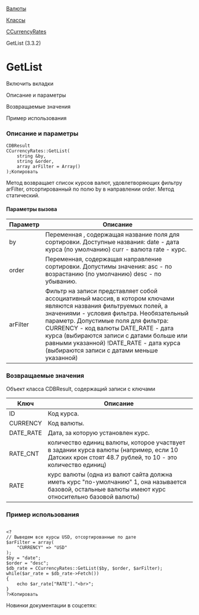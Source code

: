[Валюты](/api_help/currency/index.php)

[Классы](/api_help/currency/developer/index.php)

[CCurrencyRates](/api_help/currency/developer/ccurrencyrates/index.php)

GetList (3.3.2)

GetList
=======

Включить вкладки

Описание и параметры

Возвращаемые значения

Пример использования

### Описание и параметры

```
CDBResult
CCurrencyRates::GetList(
	string &by, 
	string &order, 
	array arFilter = Array()
);Копировать
```

Метод возвращает список курсов валют, удовлетворяющих фильтру arFilter, отсортированный по полю by в направлении order. Метод статический.

#### Параметры вызова

| Параметр | Описание |
| --- | --- |
| by | Переменная , содержащая название поля для сортировки. Доступные названия:  date - дата курса (по умолчанию)   curr - валюта  rate - курс. |
| order | Переменная, содержащая направление сортировки. Допустимы значения:  asc - по возрастанию (по умолчанию)  desc - по убыванию. |
| arFilter | Фильтр на записи представляет собой ассоциативный массив, в котором ключами являются названия фильтруемых полей, а значениями - условия фильтра. Необязательный параметр.  Допустимые поля для фильтра:  CURRENCY - код валюты  DATE\_RATE - дата курса (выбираются записи с датами больше или равными указанной)   !DATE\_RATE - дата курса (выбираются записи с датами меньше указанной) |

### Возвращаемые значения

Объект класса CDBResult, содержащий записи с ключами

| Ключ | Описание |
| --- | --- |
| ID | Код курса. |
| CURRENCY | Код валюты. |
| DATE\_RATE | Дата, за которую установлен курс. |
| RATE\_CNT | количество единиц валюты, которое участвует в задании курса валюты (например, если 10 Датских крон стоят 48.7 рублей, то 10 - это количество единиц) |
| RATE | курс валюты (одна из валют сайта должна иметь курс "по-умолчанию" 1, она называется базовой, остальные валюты имеют курс относительно базовой валюты) |

### Пример использования

```

<?
// Выведем все курсы USD, отсортированные по дате
$arFilter = array(
	"CURRENCY" => "USD"
);
$by = "date";
$order = "desc";
$db_rate = CCurrencyRates::GetList($by, $order, $arFilter);
while($ar_rate = $db_rate->Fetch())
{
	echo $ar_rate["RATE"]."<br>";
}
?>Копировать
```

Новинки документации в соцсетях: